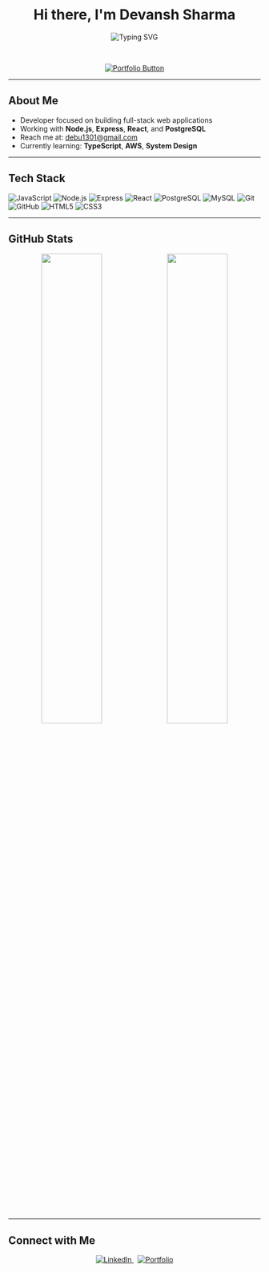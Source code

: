 <h1 align="center">Hi there, I'm Devansh Sharma</h1>

<p align="center">
  <img src="https://readme-typing-svg.demolab.com?font=Fira+Code&size=24&pause=1000&color=F7F7F7&center=true&vCenter=true&width=440&height=40&lines=Full-stack+Developer;Tech+Enthusiast;Always+Learning" alt="Typing SVG" />
</p>

<br/>

<p align="center">
  <a href="https://goku1301.github.io/MyPortfolio/" target="_blank">
    <img src="https://img.shields.io/badge/-Visit%20My%20Portfolio-%23FF6F61?style=for-the-badge&logo=firefox&logoColor=white&labelColor=000&color=FF6F61" alt="Portfolio Button"/>
  </a>
</p>

---

## About Me
- Developer focused on building full-stack web applications  
- Working with **Node.js**, **Express**, **React**, and **PostgreSQL**  
- Reach me at: [debu1301@gmail.com](mailto:debu1301@gmail.com)  
- Currently learning: **TypeScript**, **AWS**, **System Design**

---

## Tech Stack

![JavaScript](https://img.shields.io/badge/-JavaScript-000?&logo=JavaScript)
![Node.js](https://img.shields.io/badge/-Node.js-000?&logo=node.js)
![Express](https://img.shields.io/badge/-Express.js-000)
![React](https://img.shields.io/badge/-React-000?&logo=react)
![PostgreSQL](https://img.shields.io/badge/-PostgreSQL-000?&logo=postgresql)
![MySQL](https://img.shields.io/badge/-MySQL-000?&logo=mysql)
![Git](https://img.shields.io/badge/-Git-000?&logo=git)
![GitHub](https://img.shields.io/badge/-GitHub-000?&logo=github)
![HTML5](https://img.shields.io/badge/-HTML5-000?&logo=html5)
![CSS3](https://img.shields.io/badge/-CSS3-000?&logo=css3)

---

## GitHub Stats

<p align="center">
  <img width="49%" src="https://github-readme-stats.vercel.app/api?username=GOKU1301&show_icons=true&theme=tokyonight" />
  <img width="49%" src="https://github-readme-streak-stats.herokuapp.com?user=GOKU1301&theme=tokyonight" />
</p>

---

## Connect with Me

<p align="center">
  <a href="https://www.linkedin.com/in/sharmadevansh1301/">
    <img src="https://img.shields.io/badge/-LinkedIn-blue?style=for-the-badge&logo=linkedin&logoColor=white" alt="LinkedIn"/>
  </a>
  &nbsp;
  <a href="https://goku1301.github.io/MyPortfolio/">
    <img src="https://img.shields.io/badge/-Visit%20Portfolio-black?style=for-the-badge&logo=firefox&logoColor=orange" alt="Portfolio"/>
  </a>
</p>
